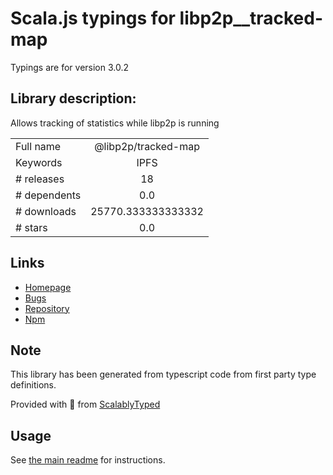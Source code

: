 
# Scala.js typings for libp2p__tracked-map

Typings are for version 3.0.2

## Library description:
Allows tracking of statistics while libp2p is running

|                    |                 |
| ------------------ | :-------------: |
| Full name          | @libp2p/tracked-map |
| Keywords           | IPFS |
| # releases         | 18 |
| # dependents       | 0.0 |
| # downloads        | 25770.333333333332 |
| # stars            | 0.0 |

## Links
- [Homepage](https://github.com/libp2p/js-libp2p-tracked-map#readme)
- [Bugs](https://github.com/libp2p/js-libp2p-tracked-map/issues)
- [Repository](https://github.com/libp2p/js-libp2p-tracked-map)
- [Npm](https://www.npmjs.com/package/%40libp2p%2Ftracked-map)
    


## Note
This library has been generated from typescript code from first party type definitions.

Provided with :purple_heart: from [ScalablyTyped](https://github.com/oyvindberg/ScalablyTyped)

## Usage
See [the main readme](../../readme.md) for instructions.


